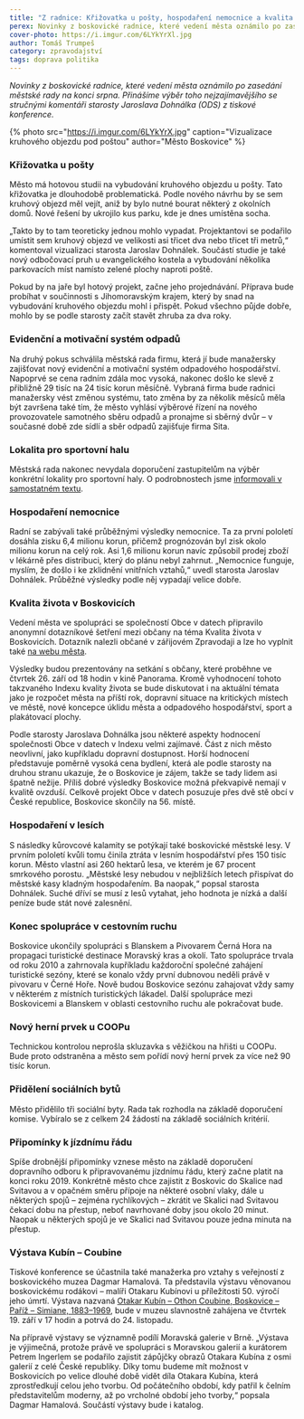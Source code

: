 ```yaml
---
title: "Z radnice: Křižovatka u pošty, hospodaření nemocnice a kvalita života v Boskovicích"
perex: Novinky z boskovické radnice, které vedení města oznámilo po zasedání městské rady na konci srpna.
cover-photo: https://i.imgur.com/6LYkYrXl.jpg
author: Tomáš Trumpeš
category: zpravodajství
tags: doprava politika
---
```


*Novinky z boskovické radnice, které vedení města oznámilo po zasedání městské rady na konci srpna. Přinášíme výběr toho nejzajímavějšího se stručnými komentáři starosty Jaroslava Dohnálka (ODS) z tiskové konference.*

{% photo src="https://i.imgur.com/6LYkYrX.jpg" caption="Vizualizace kruhového objezdu pod poštou" author="Město Boskovice" %}

### Křižovatka u pošty

Město má hotovou studii na vybudování kruhového objezdu u pošty. Tato křižovatka je dlouhodobě problematická. Podle nového návrhu by se sem kruhový objezd měl vejít, aniž by bylo nutné bourat některý z okolních domů. Nové řešení by ukrojilo kus parku, kde je dnes umístěna socha.

„Takto by to tam teoreticky jednou mohlo vypadat. Projektantovi se podařilo umístit sem kruhový objezd ve velikosti asi třicet dva nebo třicet tři metrů,“ komentoval vizualizaci starosta Jaroslav Dohnálek. Součástí studie je také nový odbočovací pruh u evangelického kostela a vybudování několika parkovacích míst namísto zelené plochy naproti poště.

Pokud by na jaře byl hotový projekt, začne jeho projednávání. Příprava bude probíhat v součinnosti s Jihomoravským krajem, který by snad na vybudování kruhového objezdu mohl i přispět. Pokud všechno půjde dobře, mohlo by se podle starosty začít stavět zhruba za dva roky.

### Evidenční a motivační systém odpadů

Na druhý pokus schválila městská rada firmu, která jí bude manažersky zajišťovat nový evidenční a motivační systém odpadového hospodářství. Napoprvé se cena radním zdála moc vysoká, nakonec došlo ke slevě z přibližně 29 tisíc na 24 tisíc korun měsíčně. Vybraná firma bude radnici manažersky vést změnou systému, tato změna by za několik měsíců měla být završena také tím, že město vyhlásí výběrové řízení na nového provozovatele samotného sběru odpadů a pronajme si sběrný dvůr – v současné době zde sídlí a sběr odpadů zajišťuje firma Sita.

### Lokalita pro sportovní halu

Městská rada nakonec nevydala doporučení zastupitelům na výběr konkrétní lokality pro sportovní haly. O podrobnostech jsme [informovali v samostatném textu](https://ohlasy.info/clanky/2019/08/rada-nerozhodla.html).

### Hospodaření nemocnice

Radní se zabývali také průběžnými výsledky nemocnice. Ta za první pololetí dosáhla zisku 6,4 milionu korun, přičemž prognózován byl zisk okolo milionu korun na celý rok. Asi 1,6 milionu korun navíc způsobil prodej zboží v lékárně přes distribuci, který do plánu nebyl zahrnut. „Nemocnice funguje, myslím, že došlo i ke zklidnění vnitřních vztahů,“ uvedl starosta Jaroslav Dohnálek. Průběžné výsledky podle něj vypadají velice dobře.

### Kvalita života v Boskovicích

Vedení města ve spolupráci se společností Obce v datech připravilo anonymní dotazníkové šetření mezi občany na téma Kvalita života v Boskovicích. Dotazník nalezli občané v zářijovém Zpravodaji a lze ho vyplnit také [na webu města](https://boskovice.cz/anketa-pro-obcany-jak-se-vam-zije-v-boskovicich/d-36796).

Výsledky budou prezentovány na setkání s občany, které proběhne ve čtvrtek 26. září od 18 hodin v kině Panorama. Kromě vyhodnocení tohoto takzvaného Indexu kvality života se bude diskutovat i na aktuální témata jako je rozpočet města na příští rok, dopravní situace na kritických místech ve městě, nové koncepce úklidu města a odpadového hospodářství, sport a plakátovací plochy.

Podle starosty Jaroslava Dohnálka jsou některé aspekty hodnocení společnosti Obce v datech v Indexu velmi zajímavé. Část z nich město neovlivní, jako kupříkladu dopravní dostupnost. Horší hodnocení představuje poměrně vysoká cena bydlení, která ale podle starosty na druhou stranu ukazuje, že o Boskovice je zájem, takže se tady lidem asi špatně nežije. Příliš dobré výsledky Boskovice možná překvapivě nemají v kvalitě ovzduší. Celkově projekt Obce v datech posuzuje přes dvě stě obcí v České republice, Boskovice skončily na 56. místě.

### Hospodaření v lesích

S následky kůrovcové kalamity se potýkají také boskovické městské lesy. V prvním pololetí kvůli tomu činila ztráta v lesním hospodářství přes 150 tisíc korun. Město vlastní asi 260 hektarů lesa, ve kterém je 67 procent smrkového porostu. „Městské lesy nebudou v nejbližších letech přispívat do městské kasy kladným hospodařením. Ba naopak,“ popsal starosta Dohnálek. Suché dříví se musí z lesů vytahat, jeho hodnota je nízká a další peníze bude stát nové zalesnění.

### Konec spolupráce v cestovním ruchu

Boskovice ukončily spolupráci s Blanskem a Pivovarem Černá Hora na propagaci turistické destinace Moravský kras a okolí. Tato spolupráce trvala od roku 2010 a zahrnovala kupříkladu každoroční společné zahájení turistické sezóny, které se konalo vždy první dubnovou neděli právě v pivovaru v Černé Hoře. Nově budou Boskovice sezónu zahajovat vždy samy v některém z místních turistických lákadel. Další spolupráce mezi Boskovicemi a Blanskem v oblasti cestovního ruchu ale pokračovat bude.

### Nový herní prvek u COOPu

Technickou kontrolou neprošla skluzavka s věžičkou na hřišti u COOPu. Bude proto odstraněna a město sem pořídí nový herní prvek za více než 90 tisíc korun.

### Přidělení sociálních bytů

Město přidělilo tři sociální byty. Rada tak rozhodla na základě doporučení komise. Vybíralo se z celkem 24 žádostí na základě sociálních kritérií.

### Připomínky k jízdnímu řádu

Spíše drobnější připomínky vznese město na základě doporučení dopravního odboru k připravovanému jízdnímu řádu, který začne platit na konci roku 2019. Konkrétně město chce zajistit z Boskovic do Skalice nad Svitavou a v opačném směru přípoje na některé osobní vlaky, dále u některých spojů – zejména rychlíkových – zkrátit ve Skalici nad Svitavou čekací dobu na přestup, neboť navrhované doby jsou okolo 20 minut. Naopak u některých spojů je ve Skalici nad Svitavou pouze jedna minuta na přestup.

### Výstava Kubín – Coubine

Tiskové konference se účastnila také manažerka pro vztahy s veřejností z boskovického muzea Dagmar Hamalová. Ta představila výstavu věnovanou boskovickému rodákovi – malíři Otakaru Kubínovi u příležitosti 50. výročí jeho úmrtí. Výstava nazvaná [Otakar Kubín – Othon Coubine, Boskovice – Paříž – Simiane, 1883–1969](http://www.muzeum-boskovicka.cz/otakar-kubin-othon-coubine-boskovice-pariz-simiane-1883-1969/a-1266/p1=1098), bude v muzeu slavnostně zahájena ve čtvrtek 19. září v 17 hodin a potrvá do 24. listopadu.

Na přípravě výstavy se významně podílí Moravská galerie v Brně. „Výstava je výjimečná, protože právě ve spolupráci s Moravskou galerií a kurátorem Petrem Ingerlem se podařilo zajistit zápůjčky obrazů Otakara Kubína z osmi galerií z celé České republiky. Díky tomu budeme mít možnost v Boskovicích po velice dlouhé době vidět díla Otakara Kubína, která zprostředkují celou jeho tvorbu. Od počátečního období, kdy patřil k čelním představitelům moderny, až po vrcholné období jeho tvorby,“ popsala Dagmar Hamalová. Součástí výstavy bude i katalog.
